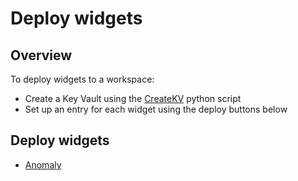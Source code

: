 # Deploy widgets

## Overview

To deploy widgets to a workspace:

- Create a Key Vault using the [CreateKV](CreateKV.py) python script
- Set up an entry for each widget using the deploy buttons below

## Deploy widgets

- [Anomaly]()
